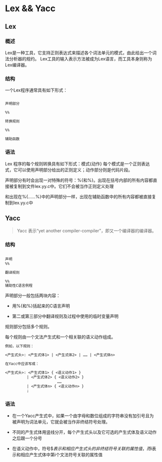 # Lex && Yacc

## Lex

### 概述

Lex是一种工具，它支持正则表达式来描述各个词法单元的模式，由此给出一个词法分析器的规约。
Lex工具的输入表示方法被成为Lex语言，而工具本身则称为Lex编译器。

### 结构

一个Lex程序通常具有如下形式：

``` txt

声明部分

%%

转换规则

%%

辅助函数

```

### 语法

Lex 程序的每个规则转换具有如下形式：模式{动作}
每个模式是一个正则表达式，它可以使用声明部分给出的正则定义；动作部分则是代码片段。


声明部分有时会出现一对特殊的符号：%{和%}。出现在括号内部的所有内容都直接被复制到文件lex.yy.c中。它们不会被当作正则定义处理

和出现在%{……%}中的声明部分一样，出现在辅助函数中的所有内容都被直接复制到lex.yy.c中

## Yacc

> Yacc 表示“yet another compiler-compiler”，即又一个编译器的编译器。

### 结构

``` txt

声明
%%

翻译规则

%%
辅助性C语言例程
```

声明部分一般包括两块内容：

+ 用%{和%}括起来的C语言声明

+ 第二或第三部分中翻译规则及过程中使用的临时变量声明

规则部分包括多个规则。

每个规则由一个文法产生式和一个相关联的语义动作组成。

``` txt
例如，以下规则：

<产生式头>: <产生式体1> | <产生式体2> | …… | <产生式体n>

在Yacc中应该写成：

<产生式头>: <产生式体1> { <语义动作1> }
		  | <产生式体2> { <语义动作2> }
						…… 
		  | <产生式体n> { <语义动作n> }
		  ;
```

### 语法

+ 在一个Yacc产生式中，如果一个由字母和数位组成的字符串没有加引号且为被声明为词法单元，它就会被当作非终结符号处理。

+ 不同的产生式体用竖线分开，每个产生式头以及它可选的产生式体及语义动作之后跟一个分号

+ 在语义动作中，符号$$表示和相应产生式头的非终结符号关联的属性值，而$i表示和相应产生式体中第i个文法符号关联的属性值